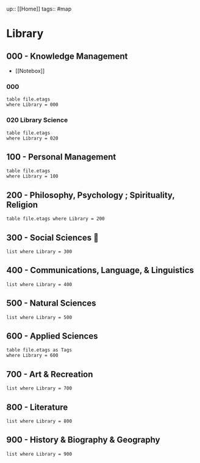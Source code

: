 up:: [[Home]]
tags:: #map

# Library

## 000 - Knowledge Management

- [[Notebox]] 
### 000

```dataview
table file.etags
where Library = 000
```

### 020 Library Science

```dataview
table file.etags
where Library = 020
```


## 100 - Personal Management

```dataview
table file.etags
where Library = 100
```

## 200 - Philosophy, Psychology ; Spirituality, Religion

```dataview
table file.etags where Library = 200
```

## 300 - Social Sciences 👥

```dataview
list where Library = 300
```

## 400 - Communications, Language, & Linguistics

```dataview
list where Library = 400
```

## 500 - Natural Sciences

```dataview
list where Library = 500
```

## 600 - Applied Sciences

```dataview
table file.etags as Tags
where Library = 600
```

## 700 - Art & Recreation

```dataview
list where Library = 700
```

## 800 - Literature

```dataview
list where Library = 800
```

## 900 - History & Biography & Geography

```dataview
list where Library = 900
```
